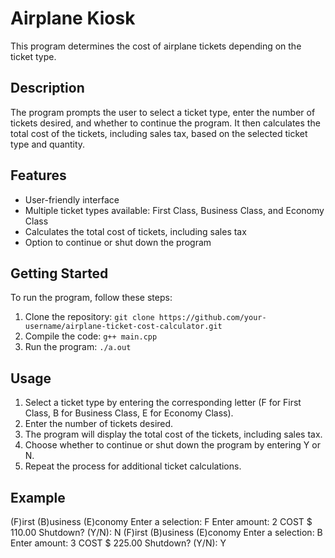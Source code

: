 # Airplane Kiosk

This program determines the cost of airplane tickets depending on the ticket type.

## Description

The program prompts the user to select a ticket type, enter the number of tickets desired, and whether to continue the program. It then calculates the total cost of the tickets, including sales tax, based on the selected ticket type and quantity.

## Features

- User-friendly interface
- Multiple ticket types available: First Class, Business Class, and Economy Class
- Calculates the total cost of tickets, including sales tax
- Option to continue or shut down the program

## Getting Started

To run the program, follow these steps:

1. Clone the repository: `git clone https://github.com/your-username/airplane-ticket-cost-calculator.git`
2. Compile the code: `g++ main.cpp`
3. Run the program: `./a.out`

## Usage

1. Select a ticket type by entering the corresponding letter (F for First Class, B for Business Class, E for Economy Class).
2. Enter the number of tickets desired.
3. The program will display the total cost of the tickets, including sales tax.
4. Choose whether to continue or shut down the program by entering Y or N.
5. Repeat the process for additional ticket calculations.

## Example
(F)irst
(B)usiness
(E)conomy
Enter a selection: F
Enter amount: 2
COST $ 110.00
Shutdown? (Y/N): N
(F)irst
(B)usiness
(E)conomy
Enter a selection: B
Enter amount: 3
COST $ 225.00
Shutdown? (Y/N): Y
